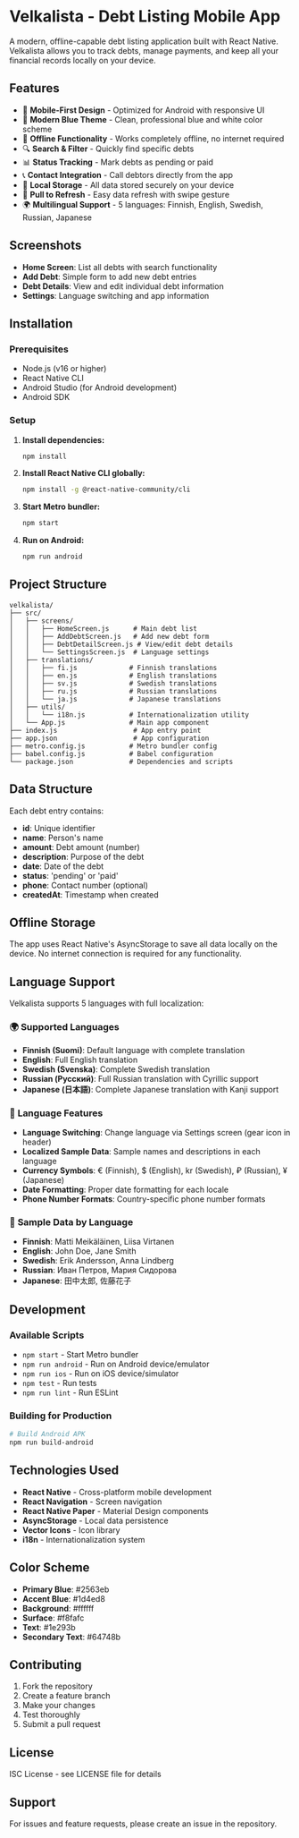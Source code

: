 # Velkalista - Debt Listing Mobile App

A modern, offline-capable debt listing application built with React Native. Velkalista allows you to track debts, manage payments, and keep all your financial records locally on your device.

## Features

- 📱 **Mobile-First Design** - Optimized for Android with responsive UI
- 🔵 **Modern Blue Theme** - Clean, professional blue and white color scheme
- 📴 **Offline Functionality** - Works completely offline, no internet required
- 🔍 **Search & Filter** - Quickly find specific debts
- 📊 **Status Tracking** - Mark debts as pending or paid
- 📞 **Contact Integration** - Call debtors directly from the app
- 💾 **Local Storage** - All data stored securely on your device
- 🔄 **Pull to Refresh** - Easy data refresh with swipe gesture
- 🌍 **Multilingual Support** - 5 languages: Finnish, English, Swedish, Russian, Japanese

## Screenshots

- **Home Screen**: List all debts with search functionality
- **Add Debt**: Simple form to add new debt entries
- **Debt Details**: View and edit individual debt information
- **Settings**: Language switching and app information

## Installation

### Prerequisites

- Node.js (v16 or higher)
- React Native CLI
- Android Studio (for Android development)
- Android SDK

### Setup

1. **Install dependencies:**
   ```bash
   npm install
   ```

2. **Install React Native CLI globally:**
   ```bash
   npm install -g @react-native-community/cli
   ```

3. **Start Metro bundler:**
   ```bash
   npm start
   ```

4. **Run on Android:**
   ```bash
   npm run android
   ```

## Project Structure

```
velkalista/
├── src/
│   ├── screens/
│   │   ├── HomeScreen.js      # Main debt list
│   │   ├── AddDebtScreen.js   # Add new debt form
│   │   ├── DebtDetailScreen.js # View/edit debt details
│   │   └── SettingsScreen.js  # Language settings
│   ├── translations/
│   │   ├── fi.js             # Finnish translations
│   │   ├── en.js             # English translations
│   │   ├── sv.js             # Swedish translations
│   │   ├── ru.js             # Russian translations
│   │   └── ja.js             # Japanese translations
│   ├── utils/
│   │   └── i18n.js           # Internationalization utility
│   └── App.js                # Main app component
├── index.js                   # App entry point
├── app.json                   # App configuration
├── metro.config.js           # Metro bundler config
├── babel.config.js           # Babel configuration
└── package.json              # Dependencies and scripts
```

## Data Structure

Each debt entry contains:
- **id**: Unique identifier
- **name**: Person's name
- **amount**: Debt amount (number)
- **description**: Purpose of the debt
- **date**: Date of the debt
- **status**: 'pending' or 'paid'
- **phone**: Contact number (optional)
- **createdAt**: Timestamp when created

## Offline Storage

The app uses React Native's AsyncStorage to save all data locally on the device. No internet connection is required for any functionality.

## Language Support

Velkalista supports 5 languages with full localization:

### 🌍 **Supported Languages**

- **Finnish (Suomi)**: Default language with complete translation
- **English**: Full English translation
- **Swedish (Svenska)**: Complete Swedish translation
- **Russian (Русский)**: Full Russian translation with Cyrillic support
- **Japanese (日本語)**: Complete Japanese translation with Kanji support

### 🔧 **Language Features**

- **Language Switching**: Change language via Settings screen (gear icon in header)
- **Localized Sample Data**: Sample names and descriptions in each language
- **Currency Symbols**: € (Finnish), $ (English), kr (Swedish), ₽ (Russian), ¥ (Japanese)
- **Date Formatting**: Proper date formatting for each locale
- **Phone Number Formats**: Country-specific phone number formats

### 📱 **Sample Data by Language**

- **Finnish**: Matti Meikäläinen, Liisa Virtanen
- **English**: John Doe, Jane Smith
- **Swedish**: Erik Andersson, Anna Lindberg
- **Russian**: Иван Петров, Мария Сидорова
- **Japanese**: 田中太郎, 佐藤花子

## Development

### Available Scripts

- `npm start` - Start Metro bundler
- `npm run android` - Run on Android device/emulator
- `npm run ios` - Run on iOS device/simulator
- `npm test` - Run tests
- `npm run lint` - Run ESLint

### Building for Production

```bash
# Build Android APK
npm run build-android
```

## Technologies Used

- **React Native** - Cross-platform mobile development
- **React Navigation** - Screen navigation
- **React Native Paper** - Material Design components
- **AsyncStorage** - Local data persistence
- **Vector Icons** - Icon library
- **i18n** - Internationalization system

## Color Scheme

- **Primary Blue**: #2563eb
- **Accent Blue**: #1d4ed8
- **Background**: #ffffff
- **Surface**: #f8fafc
- **Text**: #1e293b
- **Secondary Text**: #64748b

## Contributing

1. Fork the repository
2. Create a feature branch
3. Make your changes
4. Test thoroughly
5. Submit a pull request

## License

ISC License - see LICENSE file for details

## Support

For issues and feature requests, please create an issue in the repository. 